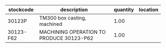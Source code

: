 |stockcode|description|quantity|location|
|---------|-----------|--------|--------|
|30123P|TM300 box casting, machined|1.00||
|30123-F62|MACHINING OPERATION TO PRODUCE 30123-P62|1.00||
